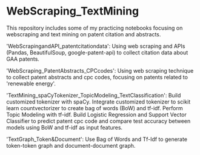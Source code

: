 # WebScraping_TextMining

This repository includes some of my practicing notebooks focusing on webscraping and text mining on patent citation and abstracts.

'WebScrapingandAPI_patentcitationdata': Using web scraping and APIs (Pandas, BeautifulSoup, google-patent-api) to collect citation data about GAA patents.

'WebScraping_PatentAbstracts_CPCcodes': Using web scraping technique to collect patent abstracts and cpc codes, focusing on patents related to 'renewable energy'.

'TextMining_spaCyTokenizer_TopicModeling_TextClassification': Build customized tokenizer with spaCy. Integrate customized tokenizer to scikit learn countvectorizer to create bag of words (BoW) and tf-idf. Perform Topic Modeling with tf-idf. Build Logistic Regression and Support Vector Classifier to predict patent cpc code and compare test accuracy between models using BoW and tf-idf as input features.

'TextGraph_Token&Document': Use Bag of Words and Tf-Idf to generate token-token graph and document-document graph.
